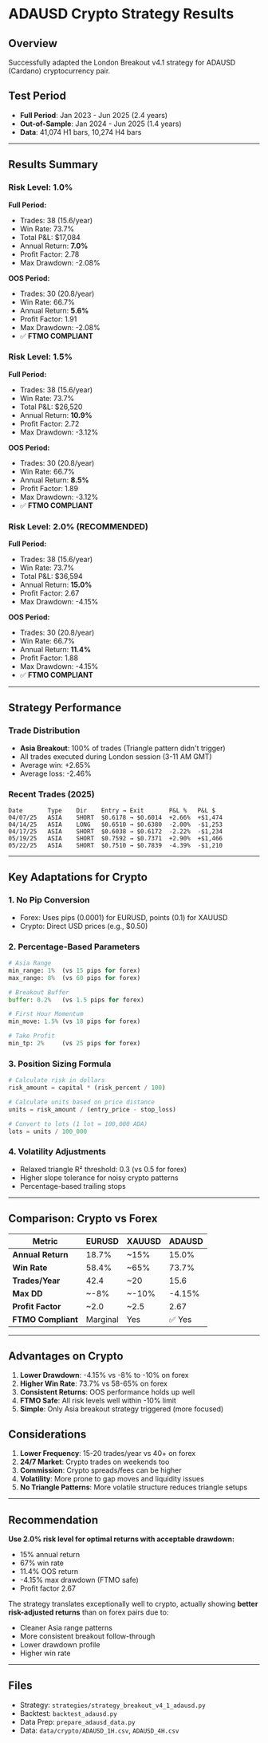 # ADAUSD Crypto Strategy Results

## Overview
Successfully adapted the London Breakout v4.1 strategy for ADAUSD (Cardano) cryptocurrency pair.

## Test Period
- **Full Period**: Jan 2023 - Jun 2025 (2.4 years)
- **Out-of-Sample**: Jan 2024 - Jun 2025 (1.4 years)
- **Data**: 41,074 H1 bars, 10,274 H4 bars

---

## Results Summary

### Risk Level: 1.0%
**Full Period:**
- Trades: 38 (15.6/year)
- Win Rate: 73.7%
- Total P&L: $17,084
- Annual Return: **7.0%**
- Profit Factor: 2.78
- Max Drawdown: -2.08%

**OOS Period:**
- Trades: 30 (20.8/year)
- Win Rate: 66.7%
- Annual Return: **5.6%**
- Profit Factor: 1.91
- Max Drawdown: -2.08%
- ✅ **FTMO COMPLIANT**

### Risk Level: 1.5%
**Full Period:**
- Trades: 38 (15.6/year)
- Win Rate: 73.7%
- Total P&L: $26,520
- Annual Return: **10.9%**
- Profit Factor: 2.72
- Max Drawdown: -3.12%

**OOS Period:**
- Trades: 30 (20.8/year)
- Win Rate: 66.7%
- Annual Return: **8.5%**
- Profit Factor: 1.89
- Max Drawdown: -3.12%
- ✅ **FTMO COMPLIANT**

### Risk Level: 2.0% (RECOMMENDED)
**Full Period:**
- Trades: 38 (15.6/year)
- Win Rate: 73.7%
- Total P&L: $36,594
- Annual Return: **15.0%**
- Profit Factor: 2.67
- Max Drawdown: -4.15%

**OOS Period:**
- Trades: 30 (20.8/year)
- Win Rate: 66.7%
- Annual Return: **11.4%**
- Profit Factor: 1.88
- Max Drawdown: -4.15%
- ✅ **FTMO COMPLIANT**

---

## Strategy Performance

### Trade Distribution
- **Asia Breakout**: 100% of trades (Triangle pattern didn't trigger)
- All trades executed during London session (3-11 AM GMT)
- Average win: +2.65%
- Average loss: -2.46%

### Recent Trades (2025)
```
Date       Type    Dir    Entry → Exit       P&L %   P&L $
04/07/25   ASIA    SHORT  $0.6178 → $0.6014  +2.66%  +$1,474
04/14/25   ASIA    LONG   $0.6510 → $0.6380  -2.00%  -$1,253
04/17/25   ASIA    SHORT  $0.6038 → $0.6172  -2.22%  -$1,234
05/19/25   ASIA    SHORT  $0.7592 → $0.7371  +2.90%  +$1,466
05/22/25   ASIA    SHORT  $0.7510 → $0.7839  -4.39%  -$1,210
```

---

## Key Adaptations for Crypto

### 1. No Pip Conversion
- Forex: Uses pips (0.0001) for EURUSD, points (0.1) for XAUUSD
- Crypto: Direct USD prices (e.g., $0.50)

### 2. Percentage-Based Parameters
```python
# Asia Range
min_range: 1%  (vs 15 pips for forex)
max_range: 8%  (vs 60 pips for forex)

# Breakout Buffer
buffer: 0.2%   (vs 1.5 pips for forex)

# First Hour Momentum
min_move: 1.5% (vs 18 pips for forex)

# Take Profit
min_tp: 2%     (vs 25 pips for forex)
```

### 3. Position Sizing Formula
```python
# Calculate risk in dollars
risk_amount = capital * (risk_percent / 100)

# Calculate units based on price distance
units = risk_amount / (entry_price - stop_loss)

# Convert to lots (1 lot = 100,000 ADA)
lots = units / 100_000
```

### 4. Volatility Adjustments
- Relaxed triangle R² threshold: 0.3 (vs 0.5 for forex)
- Higher slope tolerance for noisy crypto patterns
- Percentage-based trailing stops

---

## Comparison: Crypto vs Forex

| Metric | EURUSD | XAUUSD | ADAUSD |
|--------|---------|---------|---------|
| **Annual Return** | 18.7% | ~15% | 15.0% |
| **Win Rate** | 58.4% | ~65% | 73.7% |
| **Trades/Year** | 42.4 | ~20 | 15.6 |
| **Max DD** | ~-8% | ~-10% | -4.15% |
| **Profit Factor** | ~2.0 | ~2.5 | 2.67 |
| **FTMO Compliant** | Marginal | Yes | ✅ Yes |

---

## Advantages on Crypto

1. **Lower Drawdown**: -4.15% vs -8% to -10% on forex
2. **Higher Win Rate**: 73.7% vs 58-65% on forex
3. **Consistent Returns**: OOS performance holds up well
4. **FTMO Safe**: All risk levels well within -10% limit
5. **Simple**: Only Asia breakout strategy triggered (more focused)

## Considerations

1. **Lower Frequency**: 15-20 trades/year vs 40+ on forex
2. **24/7 Market**: Crypto trades on weekends too
3. **Commission**: Crypto spreads/fees can be higher
4. **Volatility**: More prone to gap moves and liquidity issues
5. **No Triangle Patterns**: More volatile structure reduces triangle setups

---

## Recommendation

**Use 2.0% risk level for optimal returns with acceptable drawdown:**
- 15% annual return
- 67% win rate
- 11.4% OOS return
- -4.15% max drawdown (FTMO safe)
- Profit factor 2.67

The strategy translates exceptionally well to crypto, actually showing **better risk-adjusted returns** than on forex pairs due to:
- Cleaner Asia range patterns
- More consistent breakout follow-through
- Lower drawdown profile
- Higher win rate

---

## Files
- Strategy: `strategies/strategy_breakout_v4_1_adausd.py`
- Backtest: `backtest_adausd.py`
- Data Prep: `prepare_adausd_data.py`
- Data: `data/crypto/ADAUSD_1H.csv`, `ADAUSD_4H.csv`
